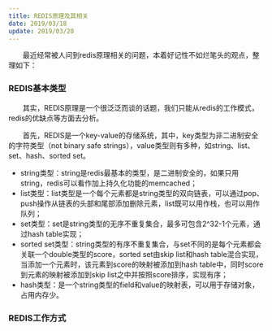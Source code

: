 ```yaml
---
title: REDIS原理及其相关
date: 2019/03/18
update: 2019/03/20
---
```

&emsp;&emsp;最近经常被人问到redis原理相关的问题，本着好记性不如烂笔头的观点，整理如下：

### REDIS基本类型

&emsp;&emsp;其实，REDIS原理是一个很泛泛而谈的话题，我们只能从redis的工作模式，redis的优缺点等方面去分析。

&emsp;&emsp;首先，REDIS是一个key-value的存储系统，其中，key类型为非二进制安全的字符类型（not binary safe strings），value类型则有多种，如string、list、set、hash、sorted set。

- string类型：string是redis最基本的类型，是二进制安全的，如果只用string，redis可以看作加上持久化功能的memcached；
- list类型：list类型是一个每个元素都是string类型的双向链表，可以通过pop、push操作从链表的头部和尾部添加删除元素，list既可以用作栈，也可以用作队列；
- set类型：set是string类型的无序不重复集合，最多可包含2^32-1个元素，通过hash table实现；
- sorted set类型：string类型的有序不重复集合，与set不同的是每个元素都会关联一个double类型的score，sorted set由skip list和hash table混合实现，当添加一个元素时，该元素到score的映射被添加到hash table中，同时score到元素的映射被添加到skip list之中并按照score排序，实现有序；
- hash类型：是一个string类型的field和value的映射表，可以用于存储对象，占用内存少。

### REDIS工作方式



